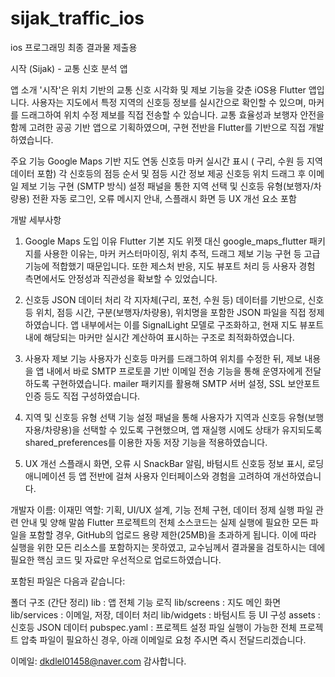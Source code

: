 # sijak_traffic_ios
ios 프로그래밍 최종 결과물 제출용

시작 (Sijak) - 교통 신호 분석 앱

앱 소개
'시작'은 위치 기반의 교통 신호 시각화 및 제보 기능을 갖춘 iOS용 Flutter 앱입니다.
사용자는 지도에서 특정 지역의 신호등 정보를 실시간으로 확인할 수 있으며,
마커를 드래그하여 위치 수정 제보를 직접 전송할 수 있습니다.
교통 효율성과 보행자 안전을 함께 고려한 공공 기반 앱으로 기획하였으며,
구현 전반을 Flutter를 기반으로 직접 개발하였습니다.

주요 기능
Google Maps 기반 지도 연동
신호등 마커 실시간 표시 ( 구리, 수원 등 지역 데이터 포함)
각 신호등의 점등 순서 및 점등 시간 정보 제공
신호등 위치 드래그 후 이메일 제보 기능 구현 (SMTP 방식)
설정 패널을 통한 지역 선택 및 신호등 유형(보행자/차량용) 전환
자동 로그인, 오류 메시지 안내, 스플래시 화면 등 UX 개선 요소 포함


개발 세부사항
1. Google Maps 도입 이유
Flutter 기본 지도 위젯 대신 google_maps_flutter 패키지를 사용한 이유는,
마커 커스터마이징, 위치 추적, 드래그 제보 기능 구현 등 고급 기능에 적합했기 때문입니다.
또한 제스처 반응, 지도 뷰포트 처리 등 사용자 경험 측면에서도 안정성과 직관성을 확보할 수 있었습니다.

2. 신호등 JSON 데이터 처리
각 지자체(구리, 포천, 수원 등) 데이터를 기반으로,
신호등 위치, 점등 시간, 구분(보행자/차량용), 위치명을 포함한 JSON 파일을 직접 정제하였습니다.
앱 내부에서는 이를 SignalLight 모델로 구조화하고,
현재 지도 뷰포트 내에 해당되는 마커만 실시간 계산하여 표시하는 구조로 최적화하였습니다.

3. 사용자 제보 기능
사용자가 신호등 마커를 드래그하여 위치를 수정한 뒤,
제보 내용을 앱 내에서 바로 SMTP 프로토콜 기반 이메일 전송 기능을 통해 운영자에게 전달하도록 구현하였습니다.
mailer 패키지를 활용해 SMTP 서버 설정, SSL 보안포트 인증 등도 직접 구성하였습니다.

4. 지역 및 신호등 유형 선택 기능
설정 패널을 통해 사용자가 지역과 신호등 유형(보행자용/차량용)을 선택할 수 있도록 구현했으며,
앱 재실행 시에도 상태가 유지되도록 shared_preferences를 이용한 자동 저장 기능을 적용하였습니다.

5. UX 개선
스플래시 화면, 오류 시 SnackBar 알림, 바텀시트 신호등 정보 표시,
로딩 애니메이션 등 앱 전반에 걸쳐 사용자 인터페이스와 경험을 고려하여 개선하였습니다.

개발자
이름: 이재민
역할: 기획, UI/UX 설계, 기능 전체 구현, 데이터 정제
실행 파일 관련 안내 및 양해 말씀
Flutter 프로젝트의 전체 소스코드는 실제 실행에 필요한 모든 파일을 포함할 경우,
GitHub의 업로드 용량 제한(25MB)을 초과하게 됩니다.
이에 따라 실행을 위한 모든 리소스를 포함하지는 못하였고,
교수님께서 결과물을 검토하시는 데에 필요한 핵심 코드 및 자료만 우선적으로 업로드하였습니다.

포함된 파일은 다음과 같습니다:

폴더 구조 (간단 정리)
lib : 앱 전체 기능 로직
lib/screens : 지도 메인 화면
lib/services : 이메일, 저장, 데이터 처리
lib/widgets : 바텀시트 등 UI 구성
assets : 신호등 JSON 데이터
pubspec.yaml : 프로젝트 설정 파일
실행이 가능한 전체 프로젝트 압축 파일이 필요하신 경우,
아래 이메일로 요청 주시면 즉시 전달드리겠습니다.

이메일: dkdlel01458@naver.com
감사합니다.
